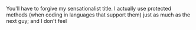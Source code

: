 You'll have to forgive my sensationalist title. I actually use protected methods (when coding in languages that support them) just as much as the next guy; and I don't feel 